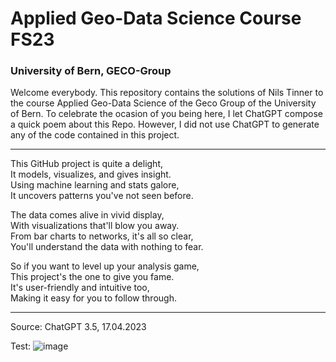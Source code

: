 # Applied Geo-Data Science Course FS23 
### University of Bern, GECO-Group


Welcome everybody. This repository contains the solutions of Nils Tinner to the course Applied Geo-Data Science of the Geco Group of the University of Bern. 
To celebrate the ocasion of you being here, I let ChatGPT compose a quick poem about this Repo.
However, I did not use ChatGPT to generate any of the code contained in this project.


--------------------------------------



This GitHub project is quite a delight,  
It models, visualizes, and gives insight.  
Using machine learning and stats galore,  
It uncovers patterns you've not seen before.  

The data comes alive in vivid display,  
With visualizations that'll blow you away.  
From bar charts to networks, it's all so clear,  
You'll understand the data with nothing to fear.  

So if you want to level up your analysis game,  
This project's the one to give you fame.  
It's user-friendly and intuitive too,  
Making it easy for you to follow through.  



--------------------------------------
Source: ChatGPT 3.5, 17.04.2023


Test:
![image](https://drive.google.com/uc?export=view&id=1JjxgSayrfp0Dtnm2zxI1HkqX5mcTtMZS)
